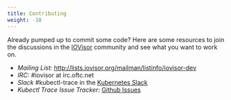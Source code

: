```yaml
---
title: Contributing
weight: -10
---
```


Already pumped up to commit some code? Here are some resources to join the
discussions in the [IOVisor](https://www.iovisor.org/) community and see
what you want to work on.

* _Mailing List:_ http://lists.iovisor.org/mailman/listinfo/iovisor-dev
* _IRC:_ #iovisor at irc.oftc.net
* _Slack_ #kubectl-trace in the [Kubernetes Slack](http://kubernetes.slack.com/)
* _Kubectl Trace Issue Tracker:_ [Github Issues](https://github.com/iovisor/kubectl-trace/issues)
